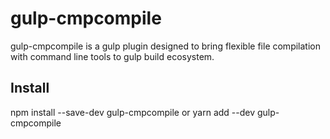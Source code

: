 gulp-cmpcompile
================
gulp-cmpcompile is a gulp plugin designed to bring flexible file compilation with command line tools to gulp build ecosystem.

Install
--------
npm install --save-dev gulp-cmpcompile
or
yarn add --dev gulp-cmpcompile


